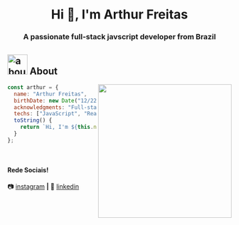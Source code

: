 <h1 align="center">Hi 👋, I'm Arthur Freitas</h1>

<h3 align="center">A passionate full-stack javscript developer from Brazil</h3>

## <img width="45" alt="about" src="https://raw.github.com/elizarov/elizarov/master/about.png"> About

<img align="right" width="300" src="https://i2.wp.com/allhtaccess.info/wp-content/uploads/2018/03/programming.gif?fit=1281%2C716&ssl=1" />

```javascript
const arthur = {
  name: "Arthur Freitas",
  birthDate: new Date("12/22/1998"),
  acknowledgments: "Full-stack",
  techs: ["JavaScript", "React", "Node.js", "Python", "PHP", "GraphQL", "React Testing Library", "Jest", "Cypress"],
  toString() {
    return `Hi, I'm ${this.name}, a ${this.acknowledgements} developer`;
  }
};
```
[instagram]: https://www.instagram.com/arthur_wingd/
[linkedin]: https://www.linkedin.com/in/arthurfscode/
<br>
#### Rede Sociais!
📷 [instagram][instagram] **|** 
👔 [linkedin][linkedin]

